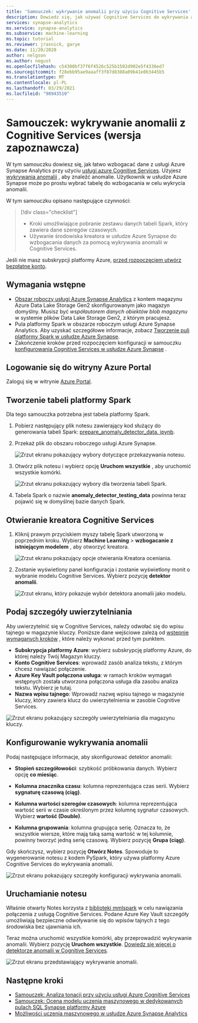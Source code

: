 ```yaml
---
title: 'Samouczek: wykrywanie anomalii przy użyciu Cognitive Services'
description: Dowiedz się, jak używać Cognitive Services do wykrywania anomalii w usłudze Azure Synapse Analytics.
services: synapse-analytics
ms.service: synapse-analytics
ms.subservice: machine-learning
ms.topic: tutorial
ms.reviewer: jrasnick, garye
ms.date: 11/20/2020
author: nelgson
ms.author: negust
ms.openlocfilehash: c54300bf37f6f4526c525b1502d902e5f4336ed7
ms.sourcegitcommit: f28ebb95ae9aaaff3f87d8388a09b41e0b3445b5
ms.translationtype: MT
ms.contentlocale: pl-PL
ms.lasthandoff: 03/29/2021
ms.locfileid: "98943510"
---
```

# <a name="tutorial-anomaly-detection-with-cognitive-services-preview"></a>Samouczek: wykrywanie anomalii z Cognitive Services (wersja zapoznawcza)

W tym samouczku dowiesz się, jak łatwo wzbogacać dane z usługi Azure Synapse Analytics przy użyciu [usługi azure Cognitive Services](../../cognitive-services/index.yml). Użyjesz [wykrywania anomalii](../../cognitive-services/anomaly-detector/index.yml) , aby znaleźć anomalie. Użytkownik w usłudze Azure Synapse może po prostu wybrać tabelę do wzbogacania w celu wykrycia anomalii.

W tym samouczku opisano następujące czynności:

> [!div class="checklist"]
> - Kroki umożliwiające pobranie zestawu danych tabeli Spark, który zawiera dane szeregów czasowych.
> - Używanie środowiska kreatora w usłudze Azure Synapse do wzbogacania danych za pomocą wykrywania anomalii w Cognitive Services.

Jeśli nie masz subskrypcji platformy Azure, [przed rozpoczęciem utwórz bezpłatne konto](https://azure.microsoft.com/free/).

## <a name="prerequisites"></a>Wymagania wstępne

- [Obszar roboczy usługi Azure Synapse Analytics](../get-started-create-workspace.md) z kontem magazynu Azure Data Lake Storage Gen2 skonfigurowanym jako magazyn domyślny. Musisz być *współautorem danych obiektów blob magazynu* w systemie plików Data Lake Storage Gen2, z którym pracujesz.
- Pula platformy Spark w obszarze roboczym usługi Azure Synapse Analytics. Aby uzyskać szczegółowe informacje, zobacz [Tworzenie puli platformy Spark w usłudze Azure Synapse](../quickstart-create-sql-pool-studio.md).
- Zakończenie kroków przed rozpoczęciem konfiguracji w samouczku [konfigurowania Cognitive Services w usłudze Azure Synapse](tutorial-configure-cognitive-services-synapse.md) .

## <a name="sign-in-to-the-azure-portal"></a>Logowanie się do witryny Azure Portal

Zaloguj się w witrynie [Azure Portal](https://portal.azure.com/).

## <a name="create-a-spark-table"></a>Tworzenie tabeli platformy Spark

Dla tego samouczka potrzebna jest tabela platformy Spark.

1. Pobierz następujący plik notesu zawierający kod służący do generowania tabeli Spark: [prepare_anomaly_detector_data. ipynb](https://go.microsoft.com/fwlink/?linkid=2149577).

1. Przekaż plik do obszaru roboczego usługi Azure Synapse.

   ![Zrzut ekranu pokazujący wybory dotyczące przekazywania notesu.](media/tutorial-cognitive-services/tutorial-cognitive-services-anomaly-00a.png)

1. Otwórz plik notesu i wybierz opcję **Uruchom wszystkie** , aby uruchomić wszystkie komórki.

   ![Zrzut ekranu pokazujący wybory dla tworzenia tabeli Spark.](media/tutorial-cognitive-services/tutorial-cognitive-services-anomaly-00b.png)

1. Tabela Spark o nazwie **anomaly_detector_testing_data** powinna teraz pojawić się w domyślnej bazie danych Spark.

## <a name="open-the-cognitive-services-wizard"></a>Otwieranie kreatora Cognitive Services

1. Kliknij prawym przyciskiem myszy tabelę Spark utworzoną w poprzednim kroku. Wybierz **Machine Learning**  >  **wzbogacanie z istniejącym modelem** , aby otworzyć kreatora.

   ![Zrzut ekranu pokazujący opcje otwierania Kreatora oceniania.](media/tutorial-cognitive-services/tutorial-cognitive-services-anomaly-00g.png)

2. Zostanie wyświetlony panel konfiguracja i zostanie wyświetlony monit o wybranie modelu Cognitive Services. Wybierz pozycję **detektor anomalii**.

   ![Zrzut ekranu, który pokazuje wybór detektora anomalii jako modelu.](media/tutorial-cognitive-services/tutorial-cognitive-services-anomaly-00c.png)

## <a name="provide-authentication-details"></a>Podaj szczegóły uwierzytelniania

Aby uwierzytelnić się w Cognitive Services, należy odwołać się do wpisu tajnego w magazynie kluczy. Poniższe dane wejściowe zależą od [wstępnie wymaganych kroków](tutorial-configure-cognitive-services-synapse.md) , które należy wykonać przed tym punktem.

- **Subskrypcja platformy Azure**: wybierz subskrypcję platformy Azure, do której należy Twój Magazyn kluczy.
- **Konto Cognitive Services**: wprowadź zasób analiza tekstu, z którym chcesz nawiązać połączenie.
- **Azure Key Vault połączona usługa**: w ramach kroków wymagań wstępnych została utworzona połączona usługa dla zasobu analiza tekstu. Wybierz je tutaj.
- **Nazwa wpisu tajnego**: Wprowadź nazwę wpisu tajnego w magazynie kluczy, który zawiera klucz do uwierzytelnienia w zasobie Cognitive Services.

![Zrzut ekranu pokazujący szczegóły uwierzytelniania dla magazynu kluczy.](media/tutorial-cognitive-services/tutorial-cognitive-services-anomaly-00d.png)

## <a name="configure-anomaly-detector"></a>Konfigurowanie wykrywania anomalii

Podaj następujące informacje, aby skonfigurować detektor anomalii:

- **Stopień szczegółowości**: szybkość próbkowania danych. Wybierz opcję **co miesiąc**. 

- **Kolumna znacznika czasu**: kolumna reprezentująca czas serii. Wybierz **sygnaturę czasową (ciąg)**.

- **Kolumna wartości szeregów czasowych**: kolumna reprezentująca wartość serii w czasie określonym przez kolumnę sygnatur czasowych. Wybierz **wartość (Double)**.

- **Kolumna grupowania**: kolumna grupująca serię. Oznacza to, że wszystkie wiersze, które mają taką samą wartość w tej kolumnie, powinny tworzyć jedną serię czasową. Wybierz pozycję **Grupa (ciąg)**.

Gdy skończysz, wybierz pozycję **Otwórz Notes**. Spowoduje to wygenerowanie notesu z kodem PySpark, który używa platformy Azure Cognitive Services do wykrywania anomalii.

![Zrzut ekranu pokazujący szczegóły konfiguracji wykrywania anomalii.](media/tutorial-cognitive-services/tutorial-cognitive-services-anomaly-00e.png)

## <a name="run-the-notebook"></a>Uruchamianie notesu

Właśnie otwarty Notes korzysta z [biblioteki mmlspark](https://github.com/Azure/mmlspark) w celu nawiązania połączenia z usługą Cognitive Services. Podane Azure Key Vault szczegóły umożliwiają bezpieczne odwoływanie się do wpisów tajnych z tego środowiska bez ujawniania ich.

Teraz można uruchomić wszystkie komórki, aby przeprowadzić wykrywanie anomalii. Wybierz pozycję **Uruchom wszystkie**. [Dowiedz się więcej o detektorze anomalii w Cognitive Services](../../cognitive-services/anomaly-detector/index.yml).

![Zrzut ekranu przedstawiający wykrywanie anomalii.](media/tutorial-cognitive-services/tutorial-cognitive-services-anomaly-00f.png)

## <a name="next-steps"></a>Następne kroki

- [Samouczek: Analiza tonacji przy użyciu usługi Azure Cognitive Services](tutorial-cognitive-services-sentiment.md)
- [Samouczek: Ocena modelu uczenia maszynowego w dedykowanych pulach SQL Synapse platformy Azure](tutorial-sql-pool-model-scoring-wizard.md)
- [Możliwości uczenia maszynowego w usłudze Azure Synapse Analytics](what-is-machine-learning.md)
